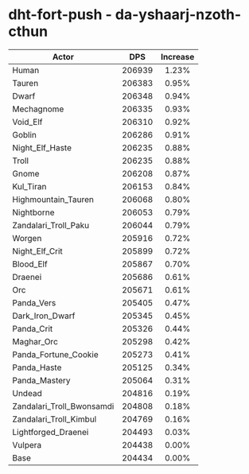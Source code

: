 # dht-fort-push - da-yshaarj-nzoth-cthun
| Actor | DPS | Increase |
|---|:---:|:---:|
|Human|206939|1.23%|
|Tauren|206383|0.95%|
|Dwarf|206348|0.94%|
|Mechagnome|206335|0.93%|
|Void_Elf|206310|0.92%|
|Goblin|206286|0.91%|
|Night_Elf_Haste|206235|0.88%|
|Troll|206235|0.88%|
|Gnome|206208|0.87%|
|Kul_Tiran|206153|0.84%|
|Highmountain_Tauren|206068|0.80%|
|Nightborne|206053|0.79%|
|Zandalari_Troll_Paku|206044|0.79%|
|Worgen|205916|0.72%|
|Night_Elf_Crit|205899|0.72%|
|Blood_Elf|205867|0.70%|
|Draenei|205686|0.61%|
|Orc|205671|0.61%|
|Panda_Vers|205405|0.47%|
|Dark_Iron_Dwarf|205345|0.45%|
|Panda_Crit|205326|0.44%|
|Maghar_Orc|205298|0.42%|
|Panda_Fortune_Cookie|205273|0.41%|
|Panda_Haste|205125|0.34%|
|Panda_Mastery|205064|0.31%|
|Undead|204816|0.19%|
|Zandalari_Troll_Bwonsamdi|204808|0.18%|
|Zandalari_Troll_Kimbul|204769|0.16%|
|Lightforged_Draenei|204493|0.03%|
|Vulpera|204438|0.00%|
|Base|204434|0.00%|
